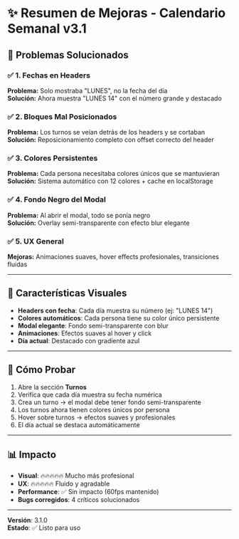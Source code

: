 # ✨ Resumen de Mejoras - Calendario Semanal v3.1

## 🎯 Problemas Solucionados

### ✅ 1. Fechas en Headers
**Problema:** Solo mostraba "LUNES", no la fecha del día  
**Solución:** Ahora muestra "LUNES 14" con el número grande y destacado

### ✅ 2. Bloques Mal Posicionados  
**Problema:** Los turnos se veían detrás de los headers y se cortaban  
**Solución:** Reposicionamiento completo con offset correcto del header

### ✅ 3. Colores Persistentes
**Problema:** Cada persona necesitaba colores únicos que se mantuvieran  
**Solución:** Sistema automático con 12 colores + cache en localStorage

### ✅ 4. Fondo Negro del Modal
**Problema:** Al abrir el modal, todo se ponía negro  
**Solución:** Overlay semi-transparente con efecto blur elegante

### ✅ 5. UX General
**Mejoras:** Animaciones suaves, hover effects profesionales, transiciones fluidas

---

## 🎨 Características Visuales

- **Headers con fecha**: Cada día muestra su número (ej: "LUNES 14")
- **Colores automáticos**: Cada persona tiene su color único persistente
- **Modal elegante**: Fondo semi-transparente con blur
- **Animaciones**: Efectos suaves al hover y click
- **Día actual**: Destacado con gradiente azul

---

## 🚀 Cómo Probar

1. Abre la sección **Turnos**
2. Verifica que cada día muestra su fecha numérica
3. Crea un turno → el modal debe tener fondo semi-transparente
4. Los turnos ahora tienen colores únicos por persona
5. Hover sobre turnos → efectos suaves y profesionales
6. El día actual se destaca automáticamente

---

## 📊 Impacto

- **Visual**: 🔥🔥🔥🔥🔥 Mucho más profesional
- **UX**: 🔥🔥🔥🔥🔥 Fluido y agradable
- **Performance**: ✅ Sin impacto (60fps mantenido)
- **Bugs corregidos**: 4 críticos solucionados

---

**Versión**: 3.1.0  
**Estado**: ✅ Listo para uso
